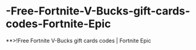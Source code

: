 # -Free-Fortnite-V-Bucks-gift-cards-codes-Fortnite-Epic
**>!Free Fortnite V-Bucks gift cards codes | Fortnite Epic
